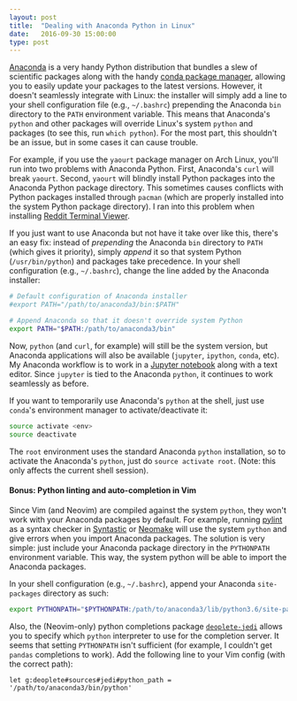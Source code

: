 ```yaml
---
layout: post
title:  "Dealing with Anaconda Python in Linux"
date:   2016-09-30 15:00:00
type: post
---
```


[Anaconda][continuum] is a very handy Python distribution that bundles a slew of scientific packages along with the handy [conda package manager][conda], allowing you to easily update your packages to the latest versions.
However, it doesn't seamlessly integrate with Linux: the installer will simply add a line to your shell configuration file (e.g., `~/.bashrc`) prepending the Anaconda `bin` directory to the `PATH` environment variable.
This means that Anaconda's `python` and other packages will override Linux's system `python` and packages (to see this, run `which python`).
For the most part, this shouldn't be an issue, but in some cases it can cause trouble.

For example, if you use the `yaourt` package manager on Arch Linux, you'll run into two problems with Anaconda Python.
First, Anaconda's `curl` will break `yaourt`.
Second, `yaourt` will blindly install Python packages into the Anaconda Python package directory.
This sometimes causes conflicts with Python packages installed through `pacman` (which are properly installed into the system Python package directory).
I ran into this problem when installing [Reddit Terminal Viewer][rtv].

If you just want to use Anaconda but not have it take over like this, there's an easy fix: instead of *prepending* the Anaconda `bin` directory to `PATH` (which gives it priority), simply *append* it so that system Python (`/usr/bin/python`) and packages take precedence.
In your shell configuration (e.g., `~/.bashrc`), change the line added by the Anaconda installer:

```bash
# Default configuration of Anaconda installer
#export PATH="/path/to/anaconda3/bin:$PATH"

# Append Anaconda so that it doesn't override system Python
export PATH="$PATH:/path/to/anaconda3/bin"
```

Now, `python` (and `curl`, for example) will still be the system version, but Anaconda applications will also be available (`jupyter`, `ipython`, `conda`, etc).
My Anaconda workflow is to work in a [Jupyter notebook][jupyter] along with a text editor.
Since `jupyter` is tied to the Anaconda `python`, it continues to work seamlessly as before.

If you want to temporarily use Anaconda's `python` at the shell, just use `conda`'s environment manager to activate/deactivate it:

```bash
source activate <env>
source deactivate
```

The `root` environment uses the standard Anaconda `python` installation, so to activate the Anaconda's `python`, just do `source activate root`.
(Note: this only affects the current shell session).

#### Bonus: Python linting and auto-completion in Vim

Since Vim (and Neovim) are compiled against the system `python`, they won't work with your Anaconda packages by default.
For example, running [pylint][pylint] as a syntax checker in [Syntastic][syntastic] or [Neomake][neomake] will use the system `python` and give errors when you import Anaconda packages.
The solution is very simple: just include your Anaconda package directory in the `PYTHONPATH` environment variable.
This way, the system python will be able to import the Anaconda packages.

In your shell configuration (e.g., `~/.bashrc`), append your Anaconda `site-packages` directory as such:

```bash
export PYTHONPATH="$PYTHONPATH:/path/to/anaconda3/lib/python3.6/site-packages"
```

Also, the (Neovim-only) python completions package [`deoplete-jedi`][deoplete] allows you to specify which `python` interpreter to use for the completion server.
It seems that setting `PYTHONPATH` isn't sufficient (for example, I couldn't get `pandas` completions to work).
Add the following line to your Vim config (with the correct path):

```vim
let g:deoplete#sources#jedi#python_path = '/path/to/anaconda3/bin/python'
```

[continuum]:https://www.continuum.io/
[conda]:http://conda.pydata.org/docs/
[rtv]:https://github.com/michael-lazar/rtv
[jupyter]:http://jupyter.org/
[deoplete]:https://github.com/zchee/deoplete-jedi
[pylint]:https://www.pylint.org/
[syntastic]:https://github.com/vim-syntastic/syntastic
[neomake]:https://github.com/neomake/neomake
